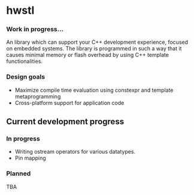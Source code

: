 # hwstl

### Work in progress...

An library which can support your C++ development experience, focused on embedded systems. The library is programmed in such a way that it
causes minimal memory or flash overhead by using C++ template functionalities.

### Design goals
- Maximize compile time evaluation using constexpr and template metaprogramming
- Cross-platform support for application code

## Current development progress
### In progress
- Writing ostream operators for various datatypes.
- Pin mapping

### Planned
TBA
